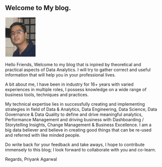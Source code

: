 ## Welcome to My blog. 

![](/images/PriyankPic.jpg "Priyank")

Hello Friends, 
Welcome to my blog that is inpired by theoretical and practical aspects of Data Analytics. I will try to gather correct and useful information that will help you in your professional lives.

A bit about me, I have been in industry for 16+ years with varied experiences in multiple roles, I possess knowledge on a wide range of business tools, techniques and practices. 

My technical expertise lies in successfully creating and implementing strategies in field of Data & Analytics, Data Engineering, Data Science, Data Governance & Data Quality to define and drive meaningful analytics, Performance Management and driving business with Dashboarding / Storytelling Insights, Change Management & Business Excellence. I am a big data believer and believe in creating good things that can be re-used and referred with like minded people.

Do write back for your feedback and take aways, I hope to contribute immensely to this blog; I look forward to collaborate with you and co-learn.

Regards, 
Priyank Agarwal

